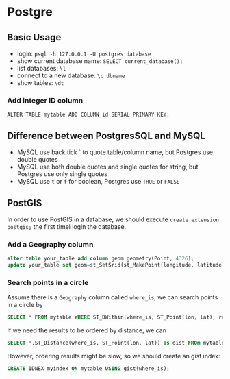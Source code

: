 
# Postgre


## Basic Usage

  * login: `psql -h 127.0.0.1 -U postgres database`
  * show current database name: `SELECT current_database();`
  * list databases: `\l`
  * connect to a new database: `\c dbname`
  * show tables: `\dt`
  
### Add integer ID column

```
ALTER TABLE mytable ADD COLUMN id SERIAL PRIMARY KEY;
```
  
## Difference between PostgresSQL and MySQL

  * MySQL use back tick ` to quote table/column name, but Postgres use double quotes
  * MySQL use both double quotes and single quotes for string, but Postgres use only single quotes
  * MySQL use `t` or `f` for boolean, Postgres use `TRUE` or `FALSE`
  
## PostGIS

In order to use PostGIS in a database, we should execute `create extension postgis;` the first timei login the database.

### Add a Geography column

```SQL
alter table your_table add column geom geometry(Point, 4326);
update your_table set geom=st_SetSrid(st_MakePoint(longitude, latitude), 4326);
```

### Search points in a circle

Assume there is a `Geography` column called `where_is`, we can search points in a circle by

```SQL
SELECT * FROM mytable WHERE ST_DWithin(where_is, ST_Point(lon, lat), radius);
```

If we need the results to be ordered by distance, we can

```SQL
SELECT *,ST_Distance(where_is, ST_Point(lon, lat)) as dist FROm mytable WHERE ST_DWithin(where_is, ST_Point(lon, lat), radius) ORDER BY dist;
```

However, ordering results might be slow, so we should create an gist index:

```SQL
CREATE IDNEX myindex ON mytable USING gist(where_is);
```
